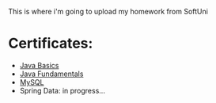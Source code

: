 This is where i'm going to upload my homework from SoftUni
# Certificates:
* [Java Basics](https://softuni.bg/certificates/details/111980/cfe0b57d)
* [Java Fundamentals](https://softuni.bg/certificates/details/119542/1e7e6d24)
* [MySQL](https://softuni.bg/certificates/details/123270/7e71ca78)
* Spring Data: in progress...

